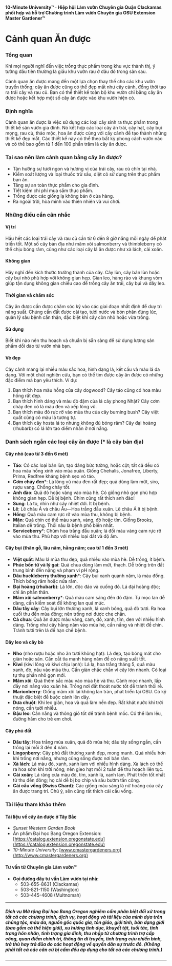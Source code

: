 #### 10-Minute University™ · Hiệp hội Làm vườn Chuyên gia Quận Clackamas phối hợp và hỗ trợ Chương trình Làm vườn Chuyên gia OSU Extension Master Gardener™

# Cảnh quan Ăn được

### Tổng quan

Khi mọi người nghĩ đến việc trồng thực phẩm trong khu vực thành thị, ý tưởng đầu tiên thường là giấu khu vườn rau ở đâu đó trong sân sau.

Cảnh quan ăn được mang đến một lựa chọn thay thế cho các khu vườn truyền thống; cây ăn được cũng có thể đẹp mắt như cây cảnh, đồng thời tạo ra trái cây và rau củ. Bạn có thể thiết kế toàn bộ khu vườn chỉ bằng cây ăn được hoặc kết hợp một số cây ăn được vào khu vườn hiện có.

### Định nghĩa

Cảnh quan ăn được là việc sử dụng các loại cây sinh ra thực phẩm trong thiết kế sân vườn gia đình. Nó kết hợp các loại cây ăn trái, cây hạt, cây bụi mọng, rau củ, thảo mộc, hoa ăn được cùng với cây cảnh để tạo thành những thiết kế đẹp mắt. Các thiết kế này có thể theo bất kỳ phong cách vườn nào và có thể bao gồm từ 1 đến 100 phần trăm là cây ăn được.

### Tại sao nên làm cảnh quan bằng cây ăn được?

- Tận hưởng sự tươi ngon và hương vị của trái cây, rau củ chín tại nhà.
- Kiểm soát lượng và loại thuốc trừ sâu, diệt cỏ sử dụng trên thực phẩm bạn ăn.
- Tăng sự an toàn thực phẩm cho gia đình.
- Tiết kiệm chi phí mua sắm thực phẩm.
- Trồng được các giống lạ không bán ở cửa hàng.
- Ra ngoài trời, hòa mình vào thiên nhiên và vui chơi.

### Những điều cần cân nhắc

#### Vị trí

Hầu hết các loại trái cây và rau củ cần từ 6 đến 8 giờ nắng mỗi ngày để phát triển tốt. Một số cây bản địa như mâm xôi salmonberry và thimbleberry có thể chịu bóng râm, cũng như các loại cây lá ăn được như xà lách, cải xoăn.

#### Không gian

Hãy nghĩ đến kích thước trưởng thành của cây. Cây lùn, cây bán lùn hoặc cây bụi nhỏ phù hợp với không gian hẹp. Giàn leo, hàng rào và khung vòm giúp tận dụng không gian chiều cao để trồng cây ăn trái, cây bụi và dây leo.

#### Thời gian và chăm sóc

Cây ăn được cần được chăm sóc kỹ vào các giai đoạn nhất định để duy trì năng suất. Chúng cần đất được cải tạo, tưới nước và bón phân đúng lúc, quản lý sâu bệnh cẩn thận, đặc biệt khi cây còn nhỏ hoặc vừa trồng.

#### Sử dụng

Biết khi nào nên thu hoạch và chuẩn bị sẵn sàng để sử dụng lượng sản phẩm dồi dào từ vườn nhà bạn.

#### Vẻ đẹp

Cây cảnh mang lại nhiều màu sắc hoa, hình dạng lá, kết cấu và màu lá đa dạng. Với một chút nghiên cứu, bạn có thể tìm được cây ăn được có những đặc điểm mà bạn yêu thích. Ví dụ:

1. Bạn thích hoa màu hồng của cây dogwood? Cây táo cũng có hoa màu hồng rất đẹp.
2. Bạn thích hình dáng và màu đỏ đậm của lá cây phong Nhật? Cây cơm cháy đen có lá màu đen và xếp lông vũ.
3. Bạn thích màu đỏ rực rỡ vào mùa thu của cây burning bush? Cây việt quất cũng có màu lá tương tự.
4. Bạn thích cây hosta lá to nhưng không đủ bóng râm? Cây đại hoàng (rhubarb) có lá lớn tạo điểm nhấn ở nơi nắng.

### Danh sách ngắn các loại cây ăn được (* là cây bản địa)

#### Cây nhỏ (cao từ 3 đến 6 mét)

- **Táo**: Có các loại bán lùn, tạo dáng bức tường, hoặc cột; tất cả đều có hoa màu hồng xinh vào mùa xuân. Giống Chehalis, Jonafree, Liberty, Prima, Redfree kháng bệnh sẹo vỏ táo.
- **Cơm cháy đen***: Lá lông vũ màu đen rất đẹp; quả dùng làm mứt, siro, rượu vang. Chống cháy tốt.
- **Anh đào**: Quả đỏ hoặc vàng vào mùa hè. Có giống nhỏ gọn phù hợp không gian hẹp. Dễ bị bệnh. Chim cũng rất thích anh đào!
- **Sung**: Lá to, nhìn như cây nhiệt đới. Ít bị bệnh.
- **Lê**: Lê châu Á và châu Âu—Hoa trắng đầu xuân. Lê châu Á ít bị bệnh.
- **Hồng**: Quả màu cam rực rỡ vào mùa thu, không bị bệnh.
- **Mận**: Quả chín có thể màu xanh, vàng, đỏ hoặc tím. Giống Brooks, Italian dễ trồng. Thối nâu là bệnh phổ biến nhất.
- **Serviceberry***: Chùm hoa trắng đầu xuân; lá đổi màu vàng cam rực rỡ vào mùa thu. Phù hợp với nhiều loại đất và độ ẩm.

#### Cây bụi (thân gỗ, lâu năm, hằng năm; cao từ 1 đến 3 mét)

- **Việt quất**: Màu lá mùa thu đẹp, quả nhiều vào mùa hè. Dễ trồng, ít bệnh.
- **Phúc bồn tử và lý gai**: Quả chua dùng làm mứt, thạch. Dễ trồng trên đất trung bình đến nặng và phạm vi pH rộng.
- **Dâu huckleberry thường xanh***: Cây bụi xanh quanh năm, lá màu đồng. Thích bóng râm hoặc nửa râm.
- **Đại hoàng (rhubarb)**: Lá lớn, độc đáo và cuống đỏ. Lá đại hoàng độc; chỉ ăn phần thân.
- **Mâm xôi salmonberry***: Quả màu cam sáng đến đỏ đậm. Tự mọc lan dễ dàng, cần kiểm soát để không lan quá mức.
- **Dâu tây cây**: Cây bụi lớn thường xanh, lá xanh bóng, quả đỏ tươi. Ra hoa cuối thu đến mùa đông; nên trồng nơi được che chắn.
- **Cà chua**: Quả ăn được màu vàng, cam, đỏ, xanh, tím, đen với nhiều hình dáng. Trồng như cây hằng năm vào mùa hè, cần nắng và nhiệt để chín. Tránh tưới trên lá để hạn chế bệnh.

#### Dây leo và cây bò

- **Nho** (nho rượu hoặc nho ăn tươi không hạt): Lá đẹp, tạo bóng mát cho giàn hoặc sân. Cần cắt tỉa mạnh hàng năm để có năng suất tốt.
- **Kiwi** (kiwi lông và kiwi chịu lạnh): Lá lạ, hoa trắng tháng 5, quả màu xanh, đỏ, nâu vào mùa thu. Cần giàn chắc chắn vì cây lớn nhanh. Có loại tự thụ phấn nhỏ gọn mới.
- **Mâm xôi**: Quả thêm sắc màu vào mùa hè và thu. Cành mọc nhanh, lấp đầy nơi nắng vào xuân hè. Trồng nơi đất thoát nước tốt để tránh thối rễ.
- **Marionberry**: Giống mâm xôi lai không lan tràn, phát triển tại OSU. Có kỹ thuật đặc biệt để buộc cành lên dây.
- **Dưa chuột**: Khi leo giàn, hoa và quả làm nền đẹp. Rất khát nước khi trời nóng, cần tưới nhiều.
- **Đậu leo**: Cần nắng và thông gió tốt để tránh bệnh mốc. Có thể làm lều, đường hầm cho trẻ em chơi.

#### Cây phủ đất

- **Dâu tây**: Hoa trắng mùa xuân, quả đỏ mùa hè; dâu tây sống ngắn, cần trồng lại mỗi 3 đến 4 năm.
- **Lingonberry**: Cây phủ đất thường xanh đẹp, mong manh. Quả nhiều hơn khi trồng nơi nắng, nhưng cũng sống được nơi bán râm.
- **Xà lách**: Lá màu đỏ, xanh, xanh lam với nhiều hình dáng. Xà lách có thể ra hoa sớm khi trời nóng; nên gieo hạt mỗi 2 tuần để thu hoạch liên tục.
- **Cải xoăn**: Lá răng cưa màu đỏ, tím, xanh lá, xanh lam. Phát triển tốt nhất từ thu đến đông; họ cải dễ bị bọ chíp và sâu bướm tấn công.
- **Cải cầu vồng (Swiss Chard)**: Các giống màu sáng là nữ hoàng của cây ăn được trang trí. Chú ý, sên cũng rất thích cải cầu vồng.

### Tài liệu tham khảo thêm

#### Tài liệu về cây ăn được ở Tây Bắc

- *Sunset Western Garden Book*
- Ấn phẩm Đại học Bang Oregon Extension: [https://catalog.extension.oregonstate.edu](https://catalog.extension.oregonstate.edu)
- *10-Minute University*: [www.cmastergardeners.org](http://www.cmastergardeners.org)

#### Tư vấn từ Chuyên gia Làm vườn™

- **Gọi đường dây tư vấn Làm vườn tại nhà:**
  - 503-655-8631 (Clackamas)
  - 503-821-1150 (Washington)
  - 503-445-4608 (Multnomah)

---

##### Dịch vụ Mở rộng Đại học Bang Oregon nghiêm cấm phân biệt đối xử trong tất cả các chương trình, dịch vụ, hoạt động và tài liệu của mình dựa trên chủng tộc, màu da, nguồn gốc quốc gia, tôn giáo, giới tính, bản dạng giới (bao gồm cả thể hiện giới), xu hướng tính dục, khuyết tật, tuổi tác, tình trạng hôn nhân, tình trạng gia đình, thu nhập từ chương trình trợ cấp công, quan điểm chính trị, thông tin di truyền, tình trạng cựu chiến binh, trả thù hay trả đũa do các hoạt động về quyền dân sự trước đó. (Không phải tất cả các căn cứ bị cấm đều áp dụng cho tất cả các chương trình.)
---